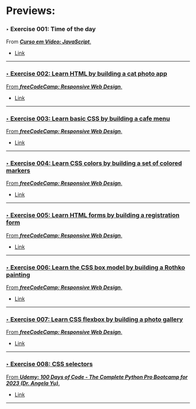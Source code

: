 <h1>Previews:</h1>

<h3>‣ Exercise 001: Time of the day</h3>
<p>From <a href="https://www.youtube.com/watch?v=1-w1RfGIov4&list=PLHz_AreHm4dlsK3Nr9GVvXCbpQyHQl1o1"><b><i>Curso em Vídeo: JavaScript</i></b>.</p>
<ul>
  <li>
    <a href="https://htmlpreview.github.io/?https://github.com/fernandoaafonseca/daily-coding/blob/main/web-exercises-js-html-css/ex_001_curso_em_video-javascript-time_of_day/index.html">Link
  </li>
</ul>
<hr>

<h3>‣ Exercise 002: Learn HTML by building a cat photo app</h3>
<p>From <a href="https://www.freecodecamp.org/learn/2022/responsive-web-design/"><b><i>freeCodeCamp: Responsive Web Design</i></b>.</p>
<ul>
  <li>
    <a href="https://htmlpreview.github.io/?https://github.com/fernandoaafonseca/daily-coding/blob/main/web-exercises-js-html-css/ex_002_freecodecamp-responsive_web_design-module_01-learn_html_by_building_a_cat_photo_app/index.html">Link
  </li>
</ul>
<hr>

<h3>‣ Exercise 003: Learn basic CSS by building a cafe menu</h3>
<p>From <a href="https://www.freecodecamp.org/learn/2022/responsive-web-design/"><b><i>freeCodeCamp: Responsive Web Design</i></b>.</p>
<ul>
  <li>
    <a href="https://htmlpreview.github.io/?https://github.com/fernandoaafonseca/daily-coding/blob/main/web-exercises-js-html-css/ex_003_freecodecamp-responsive_web_design-module_01-learn_basic_css_by_building_a_cafe_menu/index.html">Link
  </li>
</ul>
<hr>

<h3>‣ Exercise 004: Learn CSS colors by building a set of colored markers</h3>
<p>From <a href="https://www.freecodecamp.org/learn/2022/responsive-web-design/"><b><i>freeCodeCamp: Responsive Web Design</i></b>.</p>
<ul>
  <li>
    <a href="https://htmlpreview.github.io/?https://github.com/fernandoaafonseca/daily-coding/blob/main/web-exercises-js-html-css/ex_004_freecodecamp-responsive_web_design-module_01-learn_css_colors_by_building_a_set_of_colored_markers/index.html">Link
  </li>
</ul>
<hr>

<h3>‣ Exercise 005: Learn HTML forms by building a registration form</h3>
<p>From <a href="https://www.freecodecamp.org/learn/2022/responsive-web-design/"><b><i>freeCodeCamp: Responsive Web Design</i></b>.</p>
<ul>
  <li>
    <a href="https://htmlpreview.github.io/?https://github.com/fernandoaafonseca/daily-coding/blob/main/web-exercises-js-html-css/ex_005_freecodecamp-responsive_web_design-module_01-learn_html_forms_by_building_a_registration_form/index.html">Link
  </li>
</ul>
<hr>

<h3>‣ Exercise 006: Learn the CSS box model by building a Rothko painting</h3>
<p>From <a href="https://www.freecodecamp.org/learn/2022/responsive-web-design/"><b><i>freeCodeCamp: Responsive Web Design</i></b>.</p>
<ul>
  <li>
    <a href="https://htmlpreview.github.io/?https://github.com/fernandoaafonseca/daily-coding/blob/main/web-exercises-js-html-css/ex_006_freecodecamp-responsive_web_design-module_02-learn_the_css_box_model_by_building_a_rothko_painting/index.html">Link
  </li>
</ul>
<hr>

<h3>‣ Exercise 007: Learn CSS flexbox by building a photo gallery</h3>
<p>From <a href="https://www.freecodecamp.org/learn/2022/responsive-web-design/"><b><i>freeCodeCamp: Responsive Web Design</i></b>.</p>
<ul>
  <li>
    <a href="https://htmlpreview.github.io/?https://github.com/fernandoaafonseca/daily-coding/blob/main/web-exercises-js-html-css/ex_007_freecodecamp-responsive_web_design-module_02-learn_css_flexbox_by_building_a_photo_gallery/index.html">Link
  </li>
</ul>
<hr>

<h3>‣ Exercise 008: CSS selectors</h3>
<p>From <a href="https://www.udemy.com/course/100-days-of-code/"><b><i>Udemy: 100 Days of Code - The Complete Python Pro Bootcamp for 2023 (Dr. Angela Yu)</i></b>.</p>
<ul>
  <li>
    <a href="https://htmlpreview.github.io/?https://github.com/fernandoaafonseca/daily-coding/blob/main/web-exercises-js-html-css/ex_008_100_days_of_code-day_43-css_selectors/index.html">Link
  </li>
</ul>
<hr>
